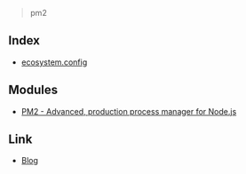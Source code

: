 > pm2

Index
-----

* <a href="https://github.com/bynodejs/pm2/blob/master/ecosystem.config.js">ecosystem.config</a>

Modules
-------

* <a href="" target="_blank">PM2 - Advanced, production process manager for Node.js</a>


Link
----

* <a href="https://ljlm0402.netlify.com/nodejs/pm2/">Blog</a>
